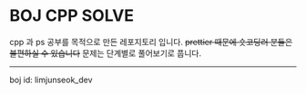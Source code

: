 # BOJ CPP SOLVE

cpp 과 ps 공부를 목적으로 만든 레포지토리 입니다.
~~prettier 때문에 숏코딩러 분들은 불편하실 수 있습니다~~
문제는 단계별로 풀어보기로 풉니다.

---

boj id: limjunseok_dev
